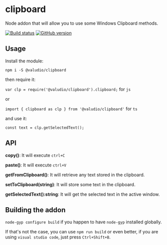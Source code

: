 # clipboard

Node addon that will allow you to use some Windows Clipboard methods.

[![Build status](https://ci.appveyor.com/api/projects/status/lqalp2kjj3e482hq?svg=true)](https://ci.appveyor.com/project/robertohuertasm/clipboard)
[![GitHub version](https://badge.fury.io/gh/valudio%2Fclipboard.svg)](https://badge.fury.io/gh/valudio%2Fclipboard)


## Usage

Install the module:

`npm i -S @valudio/clipboard`

then require it:

`var clp = require('@valudio/clipboard').clipboard;` for `js`

or

`import { clipboard as clp } from '@valudio/clipboard'` for `ts`

and use it:

`const text = clp.getSelectedText();`

## API

**copy()**: It will execute `ctrl+C`

**paste()**: It will execute `ctrl+V`

**getFromClipboard()**: It will retrieve any text stored in the clipboard.

**setToClipboard(string)**: It will store some text in the clipboard.

**getSelectedText():string**: It will get the selected text in the active window.

## Building the addon

`node-gyp configure build` if you happen to have `node-gyp` installed globally. 

If that's not the case, you can use `npm run build` or even better, if you are using `visual studio code`, just press `Ctrl+Shift+B`.